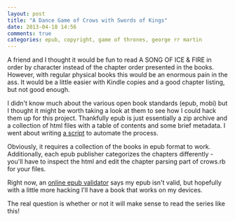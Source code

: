 ```yaml
---
layout: post
title: "A Dance Game of Crows with Swords of Kings"
date: 2013-04-18 14:56
comments: true
categories: epub, copyright, game of thrones, george rr martin 
---
```


A friend and I thought it would be fun to read A SONG OF ICE & FIRE in order by
character instead of the chapter order presented in the books. However, with
regular physical books this would be an enormous pain in the ass. It would be a
little easier with Kindle copies and a good chapter listing, but not good
enough.

I didn't know much about the various open book standards (epub, mobi) but I
thought it might be worth taking a look at them to see how I could hack them up
for this project. Thankfully epub is just essentially a zip archive and a
collection of html files with a table of contents and some brief metadata. I
went about writing [a script](https://github.com/jsomara/crows) to automate the
process.

Obviously, it requires a collection of the books in epub format to work.
Additionally, each epub publisher categorizes the chapters differently - you'll
have to inspect the html and edit the chapter parsing part of crows.rb for your
files.

Right now, an [online epub validator](http://validator.idpf.org/) says my epub
isn't valid, but hopefully with a little more hacking I'll have a book that
works on my devices.

The real question is whether or not it will make sense to read the series like this!
